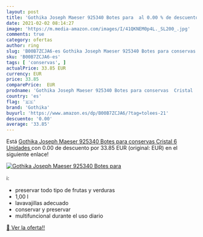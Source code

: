 ```yaml
---
layout: post
title: 'Gothika Joseph Maeser 925340 Botes para  al 0.00 % de descuento'
date: 2021-02-02 08:14:27
image: 'https://m.media-amazon.com/images/I/41QKNEM0p4L._SL200_.jpg'
comments: true
category: ofertas
author: ring
slug: 'B00B7ZCJA6-es Gothika Joseph Maeser 925340 Botes para conservas Cristal...'
sku: 'B00B7ZCJA6-es'
tags: [ 'conservas', ]
actualPrice: 33.85 EUR
currency: EUR
price: 33.85
comparePrice:  EUR
prodname: 'Gothika Joseph Maeser 925340 Botes para conservas  Cristal  6 Unidades '
country: 'es'
flag: '🇪🇸'
brand: 'Gothika'
buyurl: 'https://www.amazon.es/dp/B00B7ZCJA6/?tag=tolees-21'
descuento: '0.00'
average: '33.85'
---
```


Está [Gothika Joseph Maeser 925340 Botes para conservas  Cristal  6 Unidades ](https://www.amazon.es/dp/B00B7ZCJA6/?tag=tolees-21) con 0.00 de descuento por 33.85 EUR (original:  EUR) en el siguiente enlace!

[![Gothika Joseph Maeser 925340 Botes para ](https://m.media-amazon.com/images/I/41QKNEM0p4L._SL200_.jpg)](https://www.amazon.es/dp/B00B7ZCJA6/?tag=tolees-21)

ℹ️:

- preservar todo tipo de frutas y verduras
- 1,00 l
- lavavajillas adecuado
- conservar y preservar
- multifuncional durante el uso diario

[🛒 Ver la oferta!!](https://www.amazon.es/dp/B00B7ZCJA6/?tag=tolees-21)

